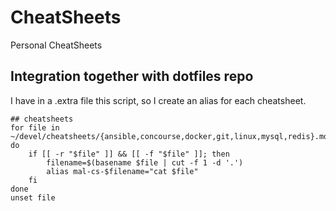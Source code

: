 # CheatSheets

Personal CheatSheets

## Integration together with dotfiles repo

I have in a .extra file this script, so I create an alias for each cheatsheet.

```
## cheatsheets
for file in ~/devel/cheatsheets/{ansible,concourse,docker,git,linux,mysql,redis}.md; do
    if [[ -r "$file" ]] && [[ -f "$file" ]]; then
        filename=$(basename $file | cut -f 1 -d '.')
        alias mal-cs-$filename="cat $file"
    fi
done
unset file
```
